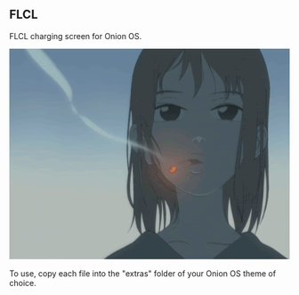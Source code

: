 ## FLCL

FLCL charging screen for Onion OS.

![](screenshots/original.gif)

To use, copy each file into the "extras" folder of your Onion OS theme of choice.

